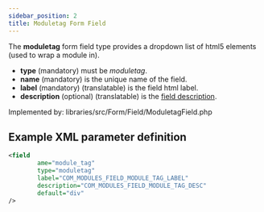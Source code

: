 ```yaml
---
sidebar_position: 2
title: Moduletag Form Field
---
```


The **moduletag** form field type provides a dropdown list of html5 elements (used to wrap a module in).

- **type** (mandatory) must be *moduletag*.
- **name** (mandatory) is the unique name of the field.
- **label** (mandatory) (translatable) is the field html label.
- **description** (optional) (translatable) is the [field description](../standard-form-field-attributes.md#description).

Implemented by: libraries/src/Form/Field/ModuletagField.php

## Example XML parameter definition

```xml
<field
        ame="module_tag" 
        type="moduletag"
        label="COM_MODULES_FIELD_MODULE_TAG_LABEL"
        description="COM_MODULES_FIELD_MODULE_TAG_DESC"
        default="div"
/>
```
